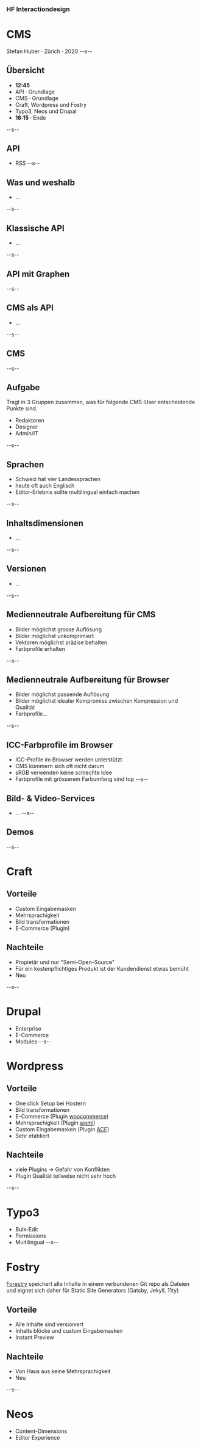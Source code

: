 ### HF Interactiondesign

# CMS

Stefan Huber · Zürich · 2020 <!-- .element: class="footer" -->
--s--
## Übersicht

* **12:45**
* API · Grundlage
* CMS · Grundlage
* Craft, Wordpress und Fostry
* Typo3, Neos und Drupal
* **16:15** · Ende

--s--
## API
* RSS
--s--
## Was und weshalb
* …

--s--
## Klassische API
* …

--s--
## API mit Graphen


--s--

## CMS als API
* …

--s--
## CMS

--s--
## Aufgabe

Tragt in 3 Gruppen zusammen, was für folgende CMS-User entscheidende Punkte sind.

* Redaktoren
* Designer
* Admin/IT

--s--
## Sprachen
* Schweiz hat vier Landessprachen
* heute oft auch Englisch
* Editor-Erlebnis sollte multilingual einfach machen

--s--
## Inhaltsdimensionen

* …

--s--
## Versionen

* …

--s--
## Medienneutrale Aufbereitung für CMS

* Bilder möglichst grosse Auflösung
* Bilder möglichst unkomprimiert
* Vektoren möglichst präzise behalten
* Farbprofile erhalten

--s--
## Medienneutrale Aufbereitung für Browser

* Bilder möglichst passende Auflösung
* Bilder möglichst idealer Kompromiss zwischen Kompression und Qualität
* Farbprofile...

--s--
## ICC-Farbprofile im Browser

* ICC-Profile im Browser werden unterstützt
* CMS kümmern sich oft nicht darum
* sRGB verwenden keine schlechte Idee
* Farbprofile mit grösserem Farbumfang sind top
--s--
## Bild- & Video-Services
* …
--s--
## Demos
--s--

# Craft

## Vorteile

  * Custom Eingabemasken
  * Mehrsprachigkeit
  * Bild transformationen
  * E-Commerce (Plugin)

## Nachteile

  * Propietär und nur "Semi-Open-Source"
  * Für ein kostenpflichtiges Produkt ist der Kundendienst etwas bemüht
  * Neu

--s--
# Drupal
* Enterprise
* E-Commerce
* Modules
--s--

# Wordpress

## Vorteile

  * One click Setup bei Hostern
  * Bild transformationen
  * E-Commerce (Plugin [woocommerce](https://woocommerce.com/))
  * Mehrsprachigkeit (Plugin [wpml](https://wpml.org/))
  * Custom Eingabemasken (Plugin [ACF](https://www.advancedcustomfields.com/))
  * Sehr etabliert

## Nachteile

  * viele Plugins → Gefahr von Konflikten
  * Plugin Qualität teilweise nicht sehr hoch

--s--
# Typo3
* Bulk-Edit
* Permissions
* Multilingual
--s--

# Fostry

[Forestry](https://forestry.io/) speichert alle Inhalte in einem verbundenen Git repo als Dateien und eignet sich daher für Static Site Generators (Gatsby, Jekyll, 11ty)

## Vorteile

  * Alle Inhalte sind versioniert
  * Inhalts blöcke und custom Eingabemasken
  * Instant Preview

## Nachteile

  * Von Haus aus keine Mehrsprachigkeit
  * Neu

--s--
# Neos
* Content-Dimensions
* Editor Experience
